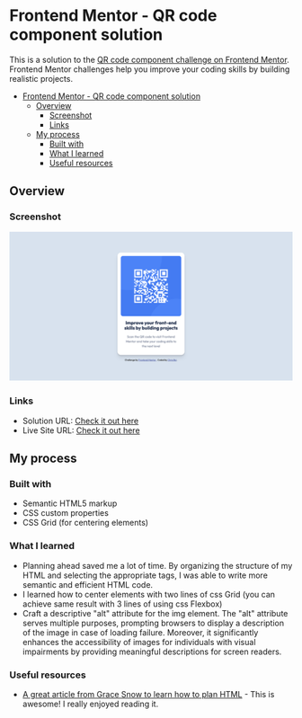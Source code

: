 # Frontend Mentor - QR code component solution

This is a solution to the [QR code component challenge on Frontend Mentor](https://www.frontendmentor.io/challenges/qr-code-component-iux_sIO_H). Frontend Mentor challenges help you improve your coding skills by building realistic projects.

- [Frontend Mentor - QR code component solution](#frontend-mentor---qr-code-component-solution)
  - [Overview](#overview)
    - [Screenshot](#screenshot)
    - [Links](#links)
  - [My process](#my-process)
    - [Built with](#built-with)
    - [What I learned](#what-i-learned)
    - [Useful resources](#useful-resources)

## Overview

### Screenshot

![](./screenshot.png)

### Links

- Solution URL: [Check it out here](https://github.com/chrisvn188/QR-code-component)
- Live Site URL: [Check it out here](https://chrisvn188.github.io/QR-code-component/)

## My process

### Built with

- Semantic HTML5 markup
- CSS custom properties
- CSS Grid (for centering elements)

### What I learned

- Planning ahead saved me a lot of time. By organizing the structure of my HTML and selecting the appropriate tags, I was able to write more semantic and efficient HTML code.
- I learned how to center elements with two lines of css Grid (you can achieve same result with 3 lines of using css Flexbox)
- Craft a descriptive "alt" attribute for the img element. The "alt" attribute serves multiple purposes, prompting browsers to display a description of the image in case of loading failure. Moreover, it significantly enhances the accessibility of images for individuals with visual impairments by providing meaningful descriptions for screen readers.

### Useful resources

- [A great article from Grace Snow to learn how to plan HTML](https://www.example.com) - This is awesome! I really enjoyed reading it.
